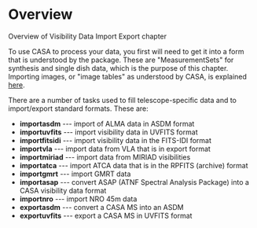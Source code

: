 

# Overview 

Overview of Visibility Data Import Export chapter

To use CASA to process your data, you first will need to get it into a form that is understood by the package. These are "MeasurementSets" for synthesis and single dish data, which is the purpose of this chapter. Importing images, or "image tables" as understood by CASA, is explained [here](https://casa.nrao.edu/casadocs-devel/stable/imaging/image-analysis/image-import-and-export).

There are a number of tasks used to fill telescope-specific data and to import/export standard formats. These are:

-   **importasdm** --- import of ALMA data in ASDM format
-   **importuvfits** --- import visibility data in UVFITS format
-   **importfitsidi** --- import visibility data in the FITS-IDI format
-   **importvla** --- import data from VLA that is in export format
-   **importmiriad** --- import data from MIRIAD visibilities
-   **importatca** --- import ATCA data that is in the RPFITS (archive) format
-   **importgmrt** --- import GMRT data
-   **importasap** --- convert ASAP (ATNF Spectral Analysis Package) into a CASA visibility data format
-   **importnro** --- import NRO 45m data 
-   **exportasdm** --- convert a CASA MS into an ASDM
-   **exportuvfits** --- export a CASA MS in UVFITS format

